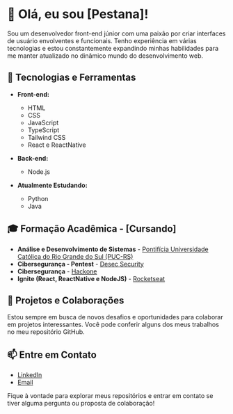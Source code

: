 # 👋 Olá, eu sou [Pestana]!

Sou um desenvolvedor front-end júnior com uma paixão por criar interfaces de usuário envolventes e funcionais. 
Tenho experiência em várias tecnologias e estou constantemente expandindo minhas habilidades para me manter atualizado no dinâmico mundo do desenvolvimento web.

## 🚀 Tecnologias e Ferramentas
- **Front-end:**
  - HTML
  - CSS
  - JavaScript
  - TypeScript
  - Tailwind CSS
  - React e ReactNative

- **Back-end:**
  - Node.js

- **Atualmente Estudando:**
  - Python
  - Java

## 🎓 Formação Acadêmica - [Cursando]
- **Análise e Desenvolvimento de Sistemas** - [Pontifícia Universidade Católica do Rio Grande do Sul (PUC-RS)](https://online.pucrs.br/graduacao/analise-desenvolvimento-sistemas-full-stack-mobile)
- **Cibersegurança - Pentest** - [Desec Security](https://desecsecurity.com/cursos)
- **Cibersegurança** - [Hackone](https://hackone.com.br/trilha-ciberseguranca)
- **Ignite (React, ReactNative e NodeJS)** - [Rocketseat](https://www.rocketseat.com.br/)

## 💼 Projetos e Colaborações
Estou sempre em busca de novos desafios e oportunidades para colaborar em projetos interessantes. 
Você pode conferir alguns dos meus trabalhos no meu repositório GitHub.

## 📫 Entre em Contato
- [LinkedIn](https://www.linkedin.com/in/bybrunopestana/)
- [Email](mailto:eu@pestana.ai)

Fique à vontade para explorar meus repositórios e entrar em contato se tiver alguma pergunta ou proposta de colaboração!
